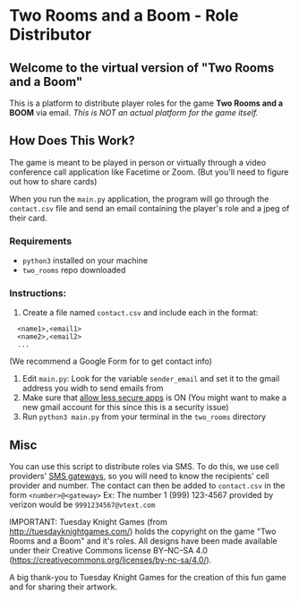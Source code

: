 # Two Rooms and a Boom - Role Distributor

## Welcome to the virtual version of "Two Rooms and a Boom"
This is a platform to distribute player roles for the game **Two Rooms and a BOOM** via email.
*This is NOT an actual platform for the game itself.*

## How Does This Work?
The game is meant to be played in person or virtually through a video conference call application like Facetime or Zoom.
(But you'll need to figure out how to share cards)

When you run the `main.py` application, the program will go through the `contact.csv` file and send an email containing the player's role and a jpeg of their card. 

### Requirements
* `python3` installed on your machine
* `two_rooms` repo downloaded

### Instructions:
1. Create a file named `contact.csv` and include each in the format:
```
  <name1>,<email1>
  <name2>,<email2>
  ...
```
  (We recommend a Google Form for to get contact info)
1. Edit `main.py`: Look for the variable `sender_email` and set it to the gmail address you widh to send emails from
1. Make sure that [allow less secure apps](https://myaccount.google.com/lesssecureapps) is ON
  (You might want to make a new gmail account for this since this is a security issue)
1. Run `python3 main.py` from your terminal in the `two_rooms` directory

## Misc
You can use this script to distribute roles via SMS. To do this, we use cell providers' [SMS gateways](https://en.wikipedia.org/wiki/SMS_gateway#Email_clients), so you will need to know the recipients' cell provider and number. The contact can then be added to `contact.csv` in the form `<number>@<gateway>`
  Ex: The number 1 (999) 123-4567 provided by verizon would be `9991234567@vtext.com`


IMPORTANT: Tuesday Knight Games (from http://tuesdayknightgames.com/) holds the copyright on the game "Two Rooms and a Boom" and it's roles. All designs have been made available under their Creative Commons license BY–NC–SA 4.0 (https://creativecommons.org/licenses/by-nc-sa/4.0/). 

A big thank-you to Tuesday Knight Games for the creation of this fun game and for sharing their artwork.
